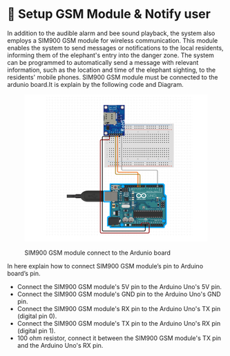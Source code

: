 # 🐘 Setup GSM Module & Notify user

In addition to the audible alarm and bee sound playback, the system also employs a SIM900 GSM module for wireless communication. This module enables the system to send messages or notifications to the local residents, informing them of the elephant's entry into the danger zone. The system can be programmed to automatically send a message with relevant information, such as the location and time of the elephant sighting, to the residents' mobile phones. SIM900 GSM module must be connected to the ardunio board.It is explain by the following code and Diagram.



<figure><img src="../../.gitbook/assets/Screenshot 2024-09-13 154705.png" alt=""><figcaption><p>SIM900 GSM module connect to the Ardunio board</p></figcaption></figure>

In here explain how to connect SIM900 GSM module’s pin to Arduino board’s pin.

* Connect the SIM900 GSM module's 5V pin to the Arduino Uno's 5V pin.
* Connect the SIM900 GSM module's GND pin to the Arduino Uno's GND pin.
* Connect the SIM900 GSM module's RX pin to the Arduino Uno's TX pin (digital pin 0).
* Connect the SIM900 GSM module's TX pin to the Arduino Uno's RX pin (digital pin 1).
* 100 ohm resistor, connect it between the SIM900 GSM module's TX pin and the Arduino Uno's RX pin.
